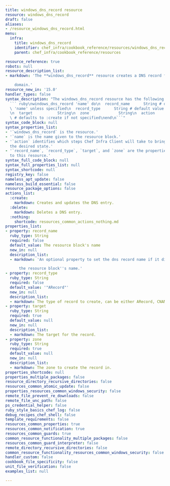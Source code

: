 ```yaml
---
title: windows_dns_record resource
resource: windows_dns_record
draft: false
aliases:
- /resource_windows_dns_record.html
menu:
  infra:
    title: windows_dns_record
    identifier: chef_infra/cookbook_reference/resources/windows_dns_record windows_dns_record
    parent: chef_infra/cookbook_reference/resources

resource_reference: true
robots: null
resource_description_list:
- markdown: 'The **windows_dns_record** resource creates a DNS record for the given

    domain.'
resource_new_in: '15.0'
handler_types: false
syntax_description: "The windows_dns_record resource has the following syntax:\n\n\
  ``` ruby\nwindows_dns_record 'name' do\n  record_name      String # default value:\
  \ 'name' unless specified\n  record_type      String # default value: \"ARecord\"\
  \n  target           String\n  zone             String\n  action           Symbol\
  \ # defaults to :create if not specified\nend\n```"
syntax_code_block: null
syntax_properties_list:
- '`windows_dns_record` is the resource.'
- '`name` is the name given to the resource block.'
- '`action` identifies which steps Chef Infra Client will take to bring the node into
  the desired state.'
- '`record_name`, `record_type`, `target`, and `zone` are the properties available
  to this resource.'
syntax_full_code_block: null
syntax_full_properties_list: null
syntax_shortcode: null
registry_key: false
nameless_apt_update: false
nameless_build_essential: false
resource_package_options: false
actions_list:
  :create:
    markdown: Creates and updates the DNS entry.
  :delete:
    markdown: Deletes a DNS entry.
  :nothing:
    shortcode: resources_common_actions_nothing.md
properties_list:
- property: record_name
  ruby_type: String
  required: false
  default_value: The resource block's name
  new_in: null
  description_list:
  - markdown: 'An optional property to set the dns record name if it differs from

      the resource block''s name.'
- property: record_type
  ruby_type: String
  required: false
  default_value: '"ARecord"'
  new_in: null
  description_list:
  - markdown: The type of record to create, can be either ARecord, CNAME or PTR.
- property: target
  ruby_type: String
  required: true
  default_value: null
  new_in: null
  description_list:
  - markdown: The target for the record.
- property: zone
  ruby_type: String
  required: true
  default_value: null
  new_in: null
  description_list:
  - markdown: The zone to create the record in.
properties_shortcode: null
properties_multiple_packages: false
resource_directory_recursive_directories: false
resources_common_atomic_update: false
properties_resources_common_windows_security: false
remote_file_prevent_re_downloads: false
remote_file_unc_path: false
ps_credential_helper: false
ruby_style_basics_chef_log: false
debug_recipes_chef_shell: false
template_requirements: false
resources_common_properties: true
resources_common_notification: true
resources_common_guards: true
common_resource_functionality_multiple_packages: false
resources_common_guard_interpreter: false
remote_directory_recursive_directories: false
common_resource_functionality_resources_common_windows_security: false
handler_custom: false
cookbook_file_specificity: false
unit_file_verification: false
examples_list: null

---
```


